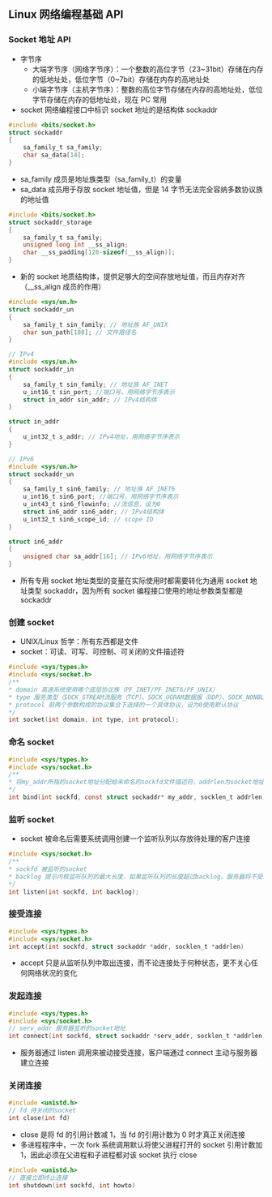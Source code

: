 ## Linux 网络编程基础 API

### Socket 地址 API

- 字节序
  - 大端字节序（网络字节序）：一个整数的高位字节（23~31bit）存储在内存的低地址处，低位字节（0~7bit）存储在内存的高地址处
  - 小端字节序（主机字节序）：整数的高位字节存储在内存的高地址处，低位字节存储在内存的低地址处，现在 PC 常用
- socket 网络编程接口中标识 socket 地址的是结构体 sockaddr

```C
#include <bits/socket.h>
struct sockaddr
{
    sa_family_t sa_family;
    char sa_data[14];
}
```

- sa_family 成员是地址族类型（sa_family_t）的变量
- sa_data 成员用于存放 socket 地址值，但是 14 字节无法完全容纳多数协议族的地址值

```C
#include <bits/socket.h>
struct sockaddr_storage
{
    sa_family_t sa_family;
    unsigned long int __ss_align;
    char __ss_padding[128-sizeof(__ss_align)];
}
```

- 新的 socket 地质结构体，提供足够大的空间存放地址值，而且内存对齐（__ss_align 成员的作用）

```C
#include <sys/un.h>
struct sockaddr_un
{
    sa_family_t sin_family; // 地址族 AF_UNIX
    char sun_path[108]; // 文件路径名
}
```

```C
// IPv4
#include <sys/un.h>
struct sockaddr_in
{
    sa_family_t sin_family; // 地址族 AF_INET
    u_int16_t sin_port; //端口号，用网络字节序表示
    struct in_addr sin_addr; // IPv4结构体
}

struct in_addr
{
    u_int32_t s_addr; // IPv4地址，用网络字节序表示
}
```

```C
// IPv6
#include <sys/un.h>
struct sockaddr_un
{
    sa_family_t sin6_family; // 地址族 AF_INET6
    u_int16_t sin6_port; //端口号，用网络字节序表示
    u_int43_t sin6_flowinfo; //流信息，设为0
    struct in6_addr sin6_addr; // IPv4结构体
    u_int32_t sin6_scope_id; // scope ID
}

struct in6_addr
{
    unsigned char sa_addr[16]; // IPv6地址，用网络字节序表示
}
```

- 所有专用 socket 地址类型的变量在实际使用时都需要转化为通用 socket 地址类型 sockaddr，因为所有 socket 编程接口使用的地址参数类型都是 sockaddr

### 创建 socket

- UNIX/Linux 哲学：所有东西都是文件
- socket：可读、可写、可控制、可关闭的文件描述符

```C
#include <sys/types.h>
#include <sys/socket.h>
/**
* domain 高速系统使用哪个底层协议族（PF_INET/PF_INET6/PF_UNIX）
* type 服务类型（SOCK_STREAM流服务（TCP）、SOCK_UGRAM数据报（UDP）、SOCK_NONBLOCK、SOCK_CLOEXEC）
* protocol 前两个参数构成的协议集合下选择的一个具体协议，设为0使用默认协议
*/
int socket(int domain, int type, int protocol);
```

### 命名 socket

```C
#include <sys/types.h>
#include <sys/socket.h>
/**
* 将my_addr所指的socket地址分配给未命名的sockfd文件描述符，addrlen为socket地址长度
*/
int bind(int sockfd, const struct sockaddr* my_addr, socklen_t addrlen)
```

### 监听 socket

- socket 被命名后需要系统调用创建一个监听队列以存放待处理的客户连接

```C
#include <sys/socket.h>
/**
* sockfd 被监听的socket
* backlog 提示内核监听队列的最大长度，如果监听队列的长度超过backlog，服务器将不受理新的客户连接
*/
int listen(int sockfd, int backlog);
```

### 接受连接

```C
#include <sys/types.h>
#include <sys/socket.h>
int accept(int sockfd, struct sockaddr *addr, socklen_t *addrlen)
```

- accept 只是从监听队列中取出连接，而不论连接处于何种状态，更不关心任何网络状况的变化

### 发起连接

```C
#include <sys/types.h>
#include <sys/socket.h>
// serv_addr 服务器监听的socket地址
int connect(int sockfd, struct sockaddr *serv_addr, socklen_t *addrlen)
```

- 服务器通过 listen 调用来被动接受连接，客户端通过 connect 主动与服务器建立连接

### 关闭连接

```C
#include <unistd.h>
// fd 待关闭的socket
int close(int fd)
```

- close 是将 fd 的引用计数减 1，当 fd 的引用计数为 0 时才真正关闭连接
- 多进程程序中，一次 fork 系统调用默认将使父进程打开的 socket 引用计数加 1，因此必须在父进程和子进程都对该 socket 执行 close

```C
#include <unistd.h>
// 直接立即终止连接
int shutdown(int sockfd, int howto)
```
